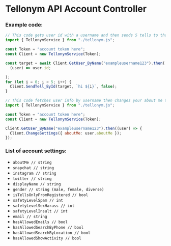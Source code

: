 # **Tellonym API Account Controller**

### Example code:

```js
// This code gets user id with a username and then sends 5 tells to that user
import { TellonymService } from "./tellonym.js";

const Token = "account token here";
const Client = new TellonymService(Token);

const target = await Client.GetUser_ByName("exampleusername123").then(
  (user) => user.id;

);
for (let i = 0; i < 5; i++) {
  Client.SendTell_ById(target, `hi ${i}`, false);
}
```

```js
// This code fetches user info by username then changes your about me to that user's about me
import { TellonymService } from "./tellonym.js";

const Token = "account token here";
const Client = new TellonymService(Token);

Client.GetUser_ByName("exampleusername123").then((user) => {
  Client.ChangeSettings({ aboutMe: user.aboutMe });
});
```

### List of account settings:

- `aboutMe // string`
- `snapchat // string`
- `instagram // string`
- `twitter // string`
- `displayName // string`
- `gender // string (male, female, diverse)`
- `isTellsOnlyFromRegistered // bool`
- `safetyLevelSpam // int`
- `safetyLevelSexHarass // int`
- `safetyLevelInsult // int`
- `email // string`
- `hasAllowedEmails // bool`
- `hasAllowedSearchByPhone // bool`
- `hasAllowedSearchByLocation // bool`
- `hasAllowedShowActivity // bool`
